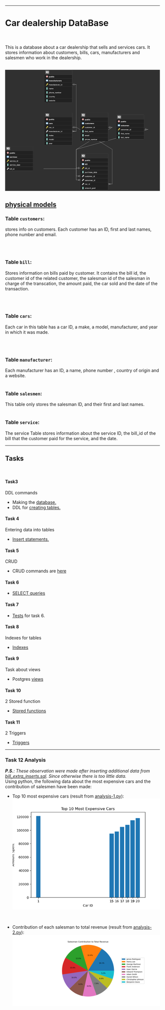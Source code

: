 
--- 
# Car dealership DataBase
<br/>
<br/>
This is a database about a car dealership that sells and services cars. It stores information about customers, bills, cars, manufacturers and salesmen who work in the dealership.
<br/>
<br/>

![image](docs/logicalmodel.png)
## [physical models](https://github.com/hrbaruri/DB_project/blob/branch-1/docs/physicalmodels.md) 

### Table `customers`:
stores info on customers. Each customer has an ID, first and last names, phone number and email.

<br/>
<br/>

### Table `bill`:
Stores information on bills paid by customer. It contains the bill id, the customer id of the related customer, the salesman id of the salesman in charge of the transcation, the amount paid, the car sold and the date of the transaction.

<br/>
<br/>

### Table `cars`:
Each car in this table has a car ID, a make, a model, manufacturer, and year in which it was made.

<br/>
<br/>

### Table `manufacturer`:
Each manufacturer has an ID, a name, phone number , country of origin and a website.
<br/>
<br/>

### Table `salesmen`:
This table only stores the salesman ID, and their first and last names.
<br/>
<br/>


### Table `service`:
The service Table stores information about the service ID, the bill_id of the bill that the customer paid for the service, and the date.
******
## Tasks
<br/>

#### Task3 
DDL commands
- Making the [database.](https://github.com/hrbaruri/DB_project/blob/branch-1/sql_scripts/create_DB_ddl.sql) 
- DDL for [creating tables.](https://github.com/hrbaruri/DB_project/blob/branch-1/sql_scripts/task3_DB_create_ddl.sql)


#### Task 4
 Entering data into tables
- [Insert statements.](https://github.com/hrbaruri/DB_project/blob/branch-1/sql_scripts/task4_DB_insert_ddl.sql)

#### Task 5 
CRUD
- CRUD commands are [here](https://github.com/hrbaruri/DB_project/blob/branch-1/sql_scripts/task5_CRUD.sql)

#### Task 6 
- [SELECT queries](https://github.com/hrbaruri/DB_project/blob/branch-1/sql_scripts/task6_DB.sql)

#### Task 7
- [Tests](https://github.com/hrbaruri/DB_project/blob/branch-1/tests/task7_tests_for_task6.py) for task 6.

#### Task 8
Indexes for tables
- [Indexes](https://github.com/hrbaruri/DB_project/blob/branch-1/sql_scripts/task8_indexes.sql)

#### Task 9
Task about views
- Postgres [views](https://github.com/hrbaruri/DB_project/blob/branch-1/sql_scripts/task9_DB.sql)

#### Task 10
2 Stored function  
- [Stored functions](https://github.com/hrbaruri/DB_project/blob/branch-1/sql_scripts/task10_stored_function.sql)

#### Task 11
2 Triggers
- [Triggers](https://github.com/hrbaruri/DB_project/blob/branch-1/sql_scripts/task11_triggers.sql)

****
### Task 12 Analysis
<i> <b>P.S.</b>: These observation were made after inserting additional data from [bill_extra_inserts.sql](https://github.com/hrbaruri/DB_project/blob/branch-1/analysis/bill_extra_inserts.sql). Since otherwise there is too little data.</i> <br/>
Using python, the following data about the most expensive cars and the contribution of salesmen have been made:<br/>
- Top 10 most expensive cars (result from [analysis-1.py](https://github.com/hrbaruri/DB_project/blob/branch-1/analysis/analysis-1.py)):
![image](analysis/mostExpensiveCars.png)
<br/>

- Contribution of each salesman to total revenue (result from [analysis-2.py](https://github.com/hrbaruri/DB_project/blob/branch-1/analysis/analysis-2.py)): 
![image](analysis/salesman_contribution.png)


